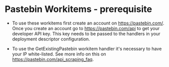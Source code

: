 # Pastebin Workitems - prerequisite

* To use these workitems first create an account on https://pastebin.com/.
Once you create an account go to
https://pastebin.com/api to get your developer API key. This key 
needs to be passed to the handlers in your deployment descriptor configuration.

* To use the GetExistingPastebin workitem handler it's necessary to have 
your IP white-listed. See more info on this on https://pastebin.com/api_scraping_faq.
